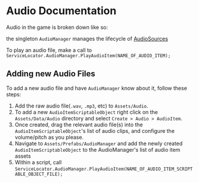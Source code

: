 # Audio Documentation

Audio in the game is broken down like so:

the singleton `AudioManager` manages the lifecycle of [AudioSources](https://docs.unity3d.com/ScriptReference/AudioSource.html)

To play an audio file, make a call to `ServiceLocator.AudioManager.PlayAudioItem(NAME_OF_AUDIO_ITEM);`

## Adding new Audio Files

To add a new audio file and have `AudioManager` know about it, follow these steps:

1. Add the raw audio file(`.wav`, `.mp3`, etc) to `Assets/Audio`.
2. To add a new `AudioItemScriptableObject` right click on the `Assets/Data/Audio` directory
   and select `Create > Audio > AudioItem`.
3. Once created, drag the relevant audio file(s) into the `AudioItemScriptableObject`'s
   list of audio clips, and configure the volume/pitch as you please.
4. Navigate to `Assets/Prefabs/AudioManager` and add the newly created `AudioItemScriptableObject`
   to the AudioManager's list of audio item assets
5. Within a script, call `ServiceLocator.AudioManager.PlayAudioItem(NAME_OF_AUDIO_ITEM_SCRIPTABLE_OBJECT_FILE);`
